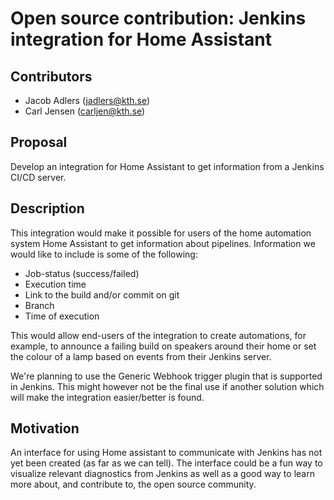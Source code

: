 # Open source contribution: Jenkins integration for Home Assistant

## Contributors

- Jacob Adlers (jadlers@kth.se)
- Carl Jensen (carljen@kth.se)

## Proposal

Develop an integration for Home Assistant to get information from a Jenkins
CI/CD server.

## Description

This integration would make it possible for users of the home automation system
Home Assistant to get information about pipelines. Information we would like to
include is some of the following:

- Job-status (success/failed)
- Execution time
- Link to the build and/or commit on git
- Branch
- Time of execution

This would allow end-users of the integration to create automations, for
example, to announce a failing build on speakers around their home or set the
colour of a lamp based on events from their Jenkins server.

We're planning to use the Generic Webhook trigger plugin that is supported in
Jenkins. This might however not be the final use if another solution which will
make the integration easier/better is found.

## Motivation

An interface for using Home assistant to communicate with Jenkins has not yet
been created (as far as we can tell). The interface could be a fun way to
visualize relevant diagnostics from Jenkins as well as a good way to learn more
about, and contribute to, the open source community. 
